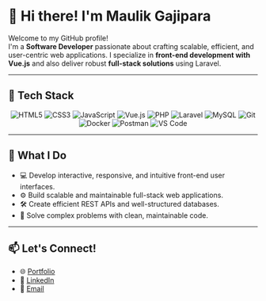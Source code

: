 # 👋 Hi there! I'm Maulik Gajipara

Welcome to my GitHub profile!  
I'm a **Software Developer** passionate about crafting scalable, efficient, and user-centric web applications. I specialize in **front-end development with Vue.js** and also deliver robust **full-stack solutions** using Laravel.

---

## 🚀 Tech Stack

<div align="center">
  <!-- Languages -->
  <img src="https://img.shields.io/badge/HTML5-E34F26?style=for-the-badge&logo=html5&logoColor=white" alt="HTML5" />
  <img src="https://img.shields.io/badge/CSS3-1572B6?style=for-the-badge&logo=css3&logoColor=white" alt="CSS3" />
  <img src="https://img.shields.io/badge/JavaScript-F7DF1E?style=for-the-badge&logo=javascript&logoColor=black" alt="JavaScript" />
  <img src="https://img.shields.io/badge/Vue.js-4FC08D?style=for-the-badge&logo=vue.js&logoColor=white" alt="Vue.js" />

  <!-- Backend -->
  <img src="https://img.shields.io/badge/PHP-777BB4?style=for-the-badge&logo=php&logoColor=white" alt="PHP" />
  <img src="https://img.shields.io/badge/Laravel-F55247?style=for-the-badge&logo=laravel&logoColor=white" alt="Laravel" />
  <img src="https://img.shields.io/badge/MySQL-4479A1?style=for-the-badge&logo=mysql&logoColor=white" alt="MySQL" />

  <!-- Tools -->
  <img src="https://img.shields.io/badge/Git-F05033?style=for-the-badge&logo=git&logoColor=white" alt="Git" />
  <img src="https://img.shields.io/badge/Docker-2496ED?style=for-the-badge&logo=docker&logoColor=white" alt="Docker" />
  <img src="https://img.shields.io/badge/Postman-FF6C37?style=for-the-badge&logo=postman&logoColor=white" alt="Postman" />
  <img src="https://img.shields.io/badge/VS%20Code-0078D4?style=for-the-badge&logo=visual-studio-code&logoColor=white" alt="VS Code" />
</div>

---

## 🌟 What I Do
- 💻 Develop interactive, responsive, and intuitive front-end user interfaces.  
- ⚙️ Build scalable and maintainable full-stack web applications.  
- 🛠 Create efficient REST APIs and well-structured databases.  
- 🚀 Solve complex problems with clean, maintainable code.  

---

## 📫 Let's Connect!
- 🌐 [Portfolio](#)  
- 💼 [LinkedIn](#)  
- 📧 [Email](mailto:maulikgajipara356@gmail.com)
